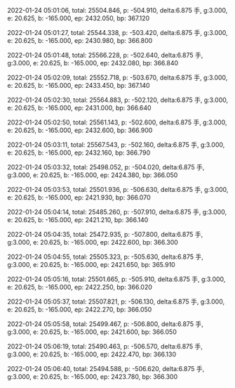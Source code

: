 2022-01-24 05:01:06, total: 25504.846, p: -504.910, delta:6.875 手, g:3.000, e: 20.625, b: -165.000, ep: 2432.050, bp: 367.120

2022-01-24 05:01:27, total: 25544.338, p: -503.420, delta:6.875 手, g:3.000, e: 20.625, b: -165.000, ep: 2430.980, bp: 366.800

2022-01-24 05:01:48, total: 25566.228, p: -502.640, delta:6.875 手, g:3.000, e: 20.625, b: -165.000, ep: 2432.080, bp: 366.840

2022-01-24 05:02:09, total: 25552.718, p: -503.670, delta:6.875 手, g:3.000, e: 20.625, b: -165.000, ep: 2433.450, bp: 367.140

2022-01-24 05:02:30, total: 25564.883, p: -502.120, delta:6.875 手, g:3.000, e: 20.625, b: -165.000, ep: 2431.000, bp: 366.640

2022-01-24 05:02:50, total: 25561.143, p: -502.600, delta:6.875 手, g:3.000, e: 20.625, b: -165.000, ep: 2432.600, bp: 366.900

2022-01-24 05:03:11, total: 25567.543, p: -502.160, delta:6.875 手, g:3.000, e: 20.625, b: -165.000, ep: 2432.160, bp: 366.790

2022-01-24 05:03:32, total: 25498.052, p: -504.020, delta:6.875 手, g:3.000, e: 20.625, b: -165.000, ep: 2424.380, bp: 366.050

2022-01-24 05:03:53, total: 25501.936, p: -506.630, delta:6.875 手, g:3.000, e: 20.625, b: -165.000, ep: 2421.930, bp: 366.070

2022-01-24 05:04:14, total: 25485.260, p: -507.910, delta:6.875 手, g:3.000, e: 20.625, b: -165.000, ep: 2421.210, bp: 366.140

2022-01-24 05:04:35, total: 25472.935, p: -507.800, delta:6.875 手, g:3.000, e: 20.625, b: -165.000, ep: 2422.600, bp: 366.300

2022-01-24 05:04:55, total: 25505.323, p: -505.630, delta:6.875 手, g:3.000, e: 20.625, b: -165.000, ep: 2421.650, bp: 365.910

2022-01-24 05:05:16, total: 25501.665, p: -505.910, delta:6.875 手, g:3.000, e: 20.625, b: -165.000, ep: 2422.250, bp: 366.020

2022-01-24 05:05:37, total: 25507.821, p: -506.130, delta:6.875 手, g:3.000, e: 20.625, b: -165.000, ep: 2422.270, bp: 366.050

2022-01-24 05:05:58, total: 25499.467, p: -506.800, delta:6.875 手, g:3.000, e: 20.625, b: -165.000, ep: 2421.600, bp: 366.050

2022-01-24 05:06:19, total: 25490.463, p: -506.570, delta:6.875 手, g:3.000, e: 20.625, b: -165.000, ep: 2422.470, bp: 366.130

2022-01-24 05:06:40, total: 25494.588, p: -506.620, delta:6.875 手, g:3.000, e: 20.625, b: -165.000, ep: 2423.780, bp: 366.300